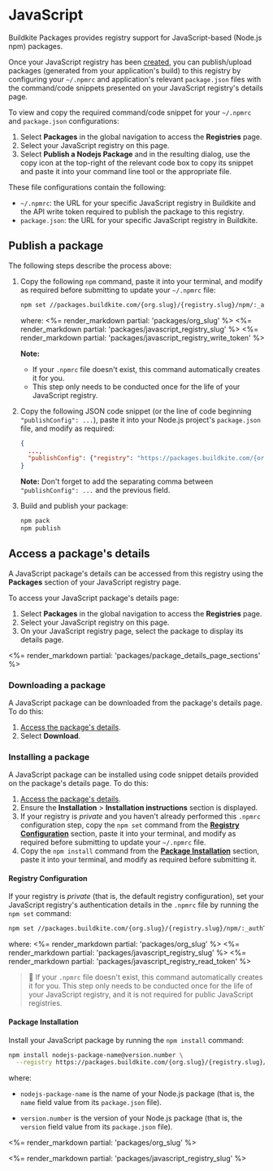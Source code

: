 # JavaScript

Buildkite Packages provides registry support for JavaScript-based (Node.js npm) packages.

Once your JavaScript registry has been [created](/docs/packages/manage-registries#create-a-registry), you can publish/upload packages (generated from your application's build) to this registry by configuring your `~/.npmrc` and application's relevant `package.json` files with the command/code snippets presented on your JavaScript registry's details page.

To view and copy the required command/code snippet for your `~/.npmrc` and `package.json` configurations:

1. Select **Packages** in the global navigation to access the **Registries** page.
1. Select your JavaScript registry on this page.
1. Select **Publish a Nodejs Package** and in the resulting dialog, use the copy icon at the top-right of the relevant code box to copy its snippet and paste it into your command line tool or the appropriate file.

These file configurations contain the following:

- `~/.npmrc`: the URL for your specific JavaScript registry in Buildkite and the API write token required to publish the package to this registry.
- `package.json`: the URL for your specific JavaScript registry in Buildkite.

## Publish a package

The following steps describe the process above:

1. Copy the following `npm` command, paste it into your terminal, and modify as required before submitting to update your `~/.npmrc` file:

    ```bash
    npm set //packages.buildkite.com/{org.slug}/{registry.slug}/npm/:_authToken registry-write-token
    ```

    where:
    <%= render_markdown partial: 'packages/org_slug' %>
    <%= render_markdown partial: 'packages/javascript_registry_slug' %>
    <%= render_markdown partial: 'packages/javascript_registry_write_token' %>

    **Note:**
    * If your `.npmrc` file doesn't exist, this command automatically creates it for you.
    * This step only needs to be conducted once for the life of your JavaScript registry.

1. Copy the following JSON code snippet (or the line of code beginning `"publishConfig": ...`), paste it into your Node.js project's `package.json` file, and modify as required:

    ```json
    {
      ...,
      "publishConfig": {"registry": "https://packages.buildkite.com/{org.slug}/{registry.slug}/npm/"}
    }
    ```

    **Note:** Don't forget to add the separating comma between `"publishConfig": ...` and the previous field.

1. Build and publish your package:

    ```bash
    npm pack
    npm publish
    ```

## Access a package's details

A JavaScript package's details can be accessed from this registry using the **Packages** section of your JavaScript registry page.

To access your JavaScript package's details page:

1. Select **Packages** in the global navigation to access the **Registries** page.
1. Select your JavaScript registry on this page.
1. On your JavaScript registry page, select the package to display its details page.

<%= render_markdown partial: 'packages/package_details_page_sections' %>

### Downloading a package

A JavaScript package can be downloaded from the package's details page. To do this:

1. [Access the package's details](#access-a-packages-details).
1. Select **Download**.

### Installing a package

A JavaScript package can be installed using code snippet details provided on the package's details page. To do this:

1. [Access the package's details](#access-a-packages-details).
1. Ensure the **Installation** > **Installation instructions** section is displayed.
1. If your registry is _private_ and you haven't already performed this `.npmrc` configuration step, copy the `npm set` command from the [**Registry Configuration**](#registry-configuration) section, paste it into your terminal, and modify as required before submitting to update your `~/.npmrc` file.
1. Copy the `npm install` command from the [**Package Installation**](#package-installation) section, paste it into your terminal, and modify as required before submitting it.

<h4 id="registry-configuration">Registry Configuration</h4>

If your registry is _private_ (that is, the default registry configuration), set your JavaScript registry's authentication details in the `.npmrc` file by running the `npm set` command:

```bash
npm set //packages.buildkite.com/{org.slug}/{registry.slug}/npm/:_authToken registry-read-token
```

where:
<%= render_markdown partial: 'packages/org_slug' %>
<%= render_markdown partial: 'packages/javascript_registry_slug' %>
<%= render_markdown partial: 'packages/javascript_registry_read_token' %>

> 📘
> If your `.npmrc` file doesn't exist, this command automatically creates it for you.
> This step only needs to be conducted once for the life of your JavaScript registry, and it is not required for public JavaScript registries.

<h4 id="package-installation">Package Installation</h4>

Install your JavaScript package by running the `npm install` command:

```bash
npm install nodejs-package-name@version.number \
  --registry https://packages.buildkite.com/{org.slug}/{registry.slug}/npm/
```

where:

- `nodejs-package-name` is the name of your Node.js package (that is, the `name` field value from its `package.json` file).

- `version.number` is the version of your Node.js package (that is, the `version` field value from its `package.json` file).

<%= render_markdown partial: 'packages/org_slug' %>

<%= render_markdown partial: 'packages/javascript_registry_slug' %>
